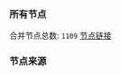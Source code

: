 ### 所有节点
合并节点总数: `1109`
[节点链接](https://raw.githubusercontent.com/rzhy1/11/master/sub/sub_merge_base64.txt)

### 节点来源